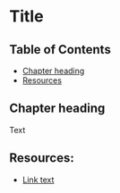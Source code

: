 # Title

## Table of Contents

* [Chapter heading](#chapter-heading)
* [Resources](#resources)

## Chapter heading

Text

## Resources:

* [Link text](http://www.example.co.uk/)
